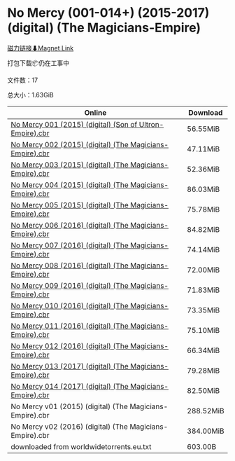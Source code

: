 # No Mercy (001-014+) (2015-2017) (digital) (The Magicians-Empire)

[磁力链接⬇Magnet Link](magnet:?xt=urn:btih:d4b37878bf71f55311bf2e1be0ba898bdb27dba0&dn=No%20Mercy%20%28001-014%2B%29%20%282015-2017%29%20%28digital%29%20%28The%20Magicians-Empire%29)

打包下载📦仍在工事中

文件数：17

总大小：1.63GiB

Online | Download
--- | ---
[No Mercy 001 (2015) (digital) (Son of Ultron-Empire).cbr](https://github.com/alicewish/markdown/blob/master/comic/No-Mercy-001-2015-digital-Son-of-Ultron-Empire-cbr.md) | 56.55MiB
[No Mercy 002 (2015) (digital) (The Magicians-Empire).cbr](https://github.com/alicewish/markdown/blob/master/comic/No-Mercy-002-2015-digital-Magicians-Empire-cbr.md) | 47.11MiB
[No Mercy 003 (2015) (digital) (The Magicians-Empire).cbr](https://github.com/alicewish/markdown/blob/master/comic/No-Mercy-003-2015-digital-Magicians-Empire-cbr.md) | 52.36MiB
[No Mercy 004 (2015) (digital) (The Magicians-Empire).cbr](https://github.com/alicewish/markdown/blob/master/comic/No-Mercy-004-2015-digital-Magicians-Empire-cbr.md) | 86.03MiB
[No Mercy 005 (2015) (digital) (The Magicians-Empire).cbr](https://github.com/alicewish/markdown/blob/master/comic/No-Mercy-005-2015-digital-Magicians-Empire-cbr.md) | 75.78MiB
[No Mercy 006 (2016) (digital) (The Magicians-Empire).cbr](https://github.com/alicewish/markdown/blob/master/comic/No-Mercy-006-2016-digital-Magicians-Empire-cbr.md) | 84.82MiB
[No Mercy 007 (2016) (digital) (The Magicians-Empire).cbr](https://github.com/alicewish/markdown/blob/master/comic/No-Mercy-007-2016-digital-Magicians-Empire-cbr.md) | 74.14MiB
[No Mercy 008 (2016) (digital) (The Magicians-Empire).cbr](https://github.com/alicewish/markdown/blob/master/comic/No-Mercy-008-2016-digital-Magicians-Empire-cbr.md) | 72.00MiB
[No Mercy 009 (2016) (digital) (The Magicians-Empire).cbr](https://github.com/alicewish/markdown/blob/master/comic/No-Mercy-009-2016-digital-Magicians-Empire-cbr.md) | 71.83MiB
[No Mercy 010 (2016) (digital) (The Magicians-Empire).cbr](https://github.com/alicewish/markdown/blob/master/comic/No-Mercy-010-2016-digital-Magicians-Empire-cbr.md) | 73.35MiB
[No Mercy 011 (2016) (digital) (The Magicians-Empire).cbr](https://github.com/alicewish/markdown/blob/master/comic/No-Mercy-011-2016-digital-Magicians-Empire-cbr.md) | 75.10MiB
[No Mercy 012 (2016) (digital) (The Magicians-Empire).cbr](https://github.com/alicewish/markdown/blob/master/comic/No-Mercy-012-2016-digital-Magicians-Empire-cbr.md) | 66.34MiB
[No Mercy 013 (2017) (digital) (The Magicians-Empire).cbr](https://github.com/alicewish/markdown/blob/master/comic/No-Mercy-013-2017-digital-Magicians-Empire-cbr.md) | 79.28MiB
[No Mercy 014 (2017) (digital) (The Magicians-Empire).cbr](https://github.com/alicewish/markdown/blob/master/comic/No-Mercy-014-2017-digital-Magicians-Empire-cbr.md) | 82.50MiB
No Mercy v01 (2015) (digital) (The Magicians-Empire).cbr | 288.52MiB
No Mercy v02 (2016) (digital) (The Magicians-Empire).cbr | 384.00MiB
downloaded from worldwidetorrents.eu.txt | 603.00B